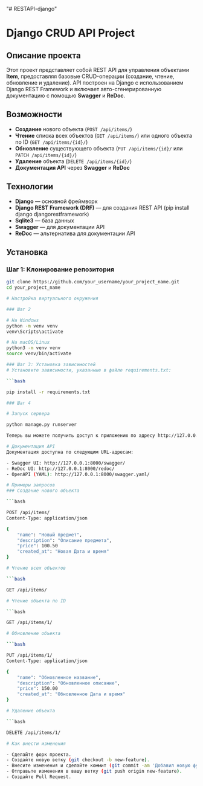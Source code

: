"# RESTAPI-django" 
# Django CRUD API Project

## Описание проекта

Этот проект представляет собой REST API для управления объектами **Item**, предоставляя базовые CRUD-операции (создание, чтение, обновление и удаление). API построен на Django с использованием Django REST Framework и включает авто-сгенерированную документацию с помощью **Swagger** и **ReDoc**.

## Возможности

- **Создание** нового объекта (`POST /api/items/`)
- **Чтение** списка всех объектов (`GET /api/items/`) или одного объекта по ID (`GET /api/items/{id}/`)
- **Обновление** существующего объекта (`PUT /api/items/{id}/` или `PATCH /api/items/{id}/`)
- **Удаление** объекта (`DELETE /api/items/{id}/`)
- **Документация API** через **Swagger** и **ReDoc**

## Технологии

- **Django** — основной фреймворк
- **Django REST Framework (DRF)** — для создания REST API (pip install django djangorestframework)
- **Sqlite3** — база данных
- **Swagger** — для документации API
- **ReDoc** — альтернатива для документации API

## Установка

### Шаг 1: Клонирование репозитория

```bash
git clone https://github.com/your_username/your_project_name.git
cd your_project_name

# Настройка виртуального окружения

### Шаг 2

# На Windows
python -m venv venv
venv\Scripts\activate

# На macOS/Linux
python3 -m venv venv
source venv/bin/activate

### Шаг 3: Установка зависимостей
# Установите зависимости, указанные в файле requirements.txt:

```bash

pip install -r requirements.txt

### Шаг 4

# Запуск сервера

python manage.py runserver

Теперь вы можете получить доступ к приложению по адресу http://127.0.0.1:8000.

# Документация API
Документация доступна по следующим URL-адресам:

- Swagger UI: http://127.0.0.1:8000/swagger/
- ReDoc UI: http://127.0.0.1:8000/redoc/
- OpenAPI (YAML): http://127.0.0.1:8000/swagger.yaml/

# Примеры запросов
### Создание нового объекта

```bash

POST /api/items/
Content-Type: application/json

{
    "name": "Новый предмет",
    "description": "Описание предмета",
    "price": 100.50
    "created_at": "Новая Дата и время"
}

# Чтение всех объектов

```bash

GET /api/items/

# Чтение объекта по ID

```bash

GET /api/items/1/

# Обновление объекта

```bash

PUT /api/items/1/
Content-Type: application/json

{
    "name": "Обновленное название",
    "description": "Обновленное описание",
    "price": 150.00
    "created_at": "Обновленное Дата и время"
}

# Удаление объекта

```bash

DELETE /api/items/1/

# Как внести изменения

- Сделайте форк проекта.
- Создайте новую ветку (git checkout -b new-feature).
- Внесите изменения и сделайте коммит (git commit -am 'Добавил новую функцию').
- Отправьте изменения в вашу ветку (git push origin new-feature).
- Создайте Pull Request.